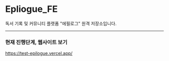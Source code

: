 # Epliogue_FE
독서 기록 및 커뮤니티 플랫폼 "에필로그" 원격 저장소입니다.



- - -
### 현재 진행단계, 웹사이트 보기
https://test-epilogue.vercel.app/
